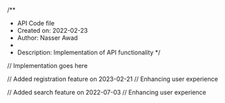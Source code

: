 /**
 * API Code file
 * Created on: 2022-02-23
 * Author: Nasser Awad
 *
 * Description: Implementation of API functionality
 */
 
// Implementation goes here


// Added registration feature on 2023-02-21
// Enhancing user experience

// Added search feature on 2022-07-03
// Enhancing user experience
